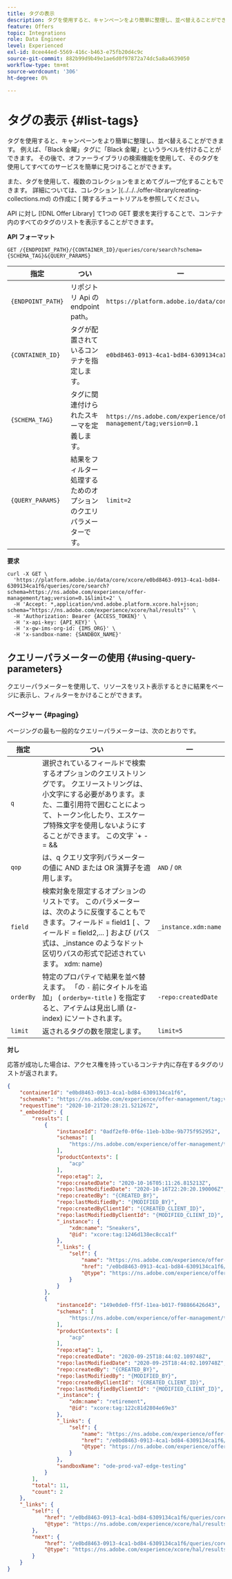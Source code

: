 ```yaml
---
title: タグの表示
description: タグを使用すると、キャンペーンをより簡単に整理し、並べ替えることができます。
feature: Offers
topic: Integrations
role: Data Engineer
level: Experienced
exl-id: 8cee44ed-5569-416c-b463-e75fb20d4c9c
source-git-commit: 882b99d9b49e1ae6d0f97872a74dc5a8a4639050
workflow-type: tm+mt
source-wordcount: '306'
ht-degree: 0%

---
```


# タグの表示 {#list-tags}

タグを使用すると、キャンペーンをより簡単に整理し、並べ替えることができます。 例えば、「Black 金曜」タグに「Black 金曜」というラベルを付けることができます。 その後で、オファーライブラリの検索機能を使用して、そのタグを使用してすべてのサービスを簡単に見つけることができます。

また、タグを使用して、複数のコレクションをまとめてグループ化することもできます。 詳細については、コレクション ](../../../offer-library/creating-collections.md) の作成に [ 関するチュートリアルを参照してください。

API に対し [!DNL Offer Library] て1つの GET 要求を実行することで、コンテナ内のすべてのタグのリストを表示することができます。

**API フォーマット**

```http
GET /{ENDPOINT_PATH}/{CONTAINER_ID}/queries/core/search?schema={SCHEMA_TAG}&{QUERY_PARAMS}
```

| 指定 | つい | 一 |
| --------- | ----------- | ------- |
| `{ENDPOINT_PATH}` | リポジトリ Api の endpoint path。 | `https://platform.adobe.io/data/core/xcore/` |
| `{CONTAINER_ID}` | タグが配置されているコンテナを指定します。 | `e0bd8463-0913-4ca1-bd84-6309134ca1f6` |
| `{SCHEMA_TAG}` | タグに関連付けられたスキーマを定義します。 | `https://ns.adobe.com/experience/offer-management/tag;version=0.1` |
| `{QUERY_PARAMS}` | 結果をフィルター処理するためのオプションのクエリパラメーターです。 | `limit=2` |

**要求**

```shell
curl -X GET \
  'https://platform.adobe.io/data/core/xcore/e0bd8463-0913-4ca1-bd84-6309134ca1f6/queries/core/search?schema=https://ns.adobe.com/experience/offer-management/tag;version=0.1&limit=2' \
  -H 'Accept: *,application/vnd.adobe.platform.xcore.hal+json; schema="https://ns.adobe.com/experience/xcore/hal/results"' \
  -H 'Authorization: Bearer {ACCESS_TOKEN}' \
  -H 'x-api-key: {API_KEY}' \
  -H 'x-gw-ims-org-id: {IMS_ORG}' \
  -H 'x-sandbox-name: {SANDBOX_NAME}'
```

## クエリーパラメーターの使用 {#using-query-parameters}

クエリーパラメーターを使用して、リソースをリスト表示するときに結果をページに表示し、フィルターをかけることができます。

### ページャー {#paging}

ページングの最も一般的なクエリーパラメーターは、次のとおりです。

| 指定 | つい | 一 |
| --------- | ----------- | ------- |
| `q` | 選択されているフィールドで検索するオプションのクエリストリングです。 クエリーストリングは、小文字にする必要があります。また、二重引用符で囲むことによって、トークン化したり、エスケープ特殊文字を使用しないようにすることができます。 この文字 `+ - = && || > < ! ( ) { } [ ] ^ \" ~ * ? : \ /` は特殊な意味を持っており、クエリーストリングに表示されるときに、バックスラッシュでエスケープする必要があります。 | Web サイト JSON |
| `qop` | は、q クエリ文字列パラメーターの値に AND または OR 演算子を適用します。 | `AND` / `OR` |
| `field` | 検索対象を限定するオプションのリストです。 このパラメーターは、次のように反復することもできます。フィールド = field1 [ 、フィールド = field2,... ] および (パス式は、_instance のようなドット区切りパスの形式で記述されています。 xdm: name) | `_instance.xdm:name` |
| `orderBy` | 特定のプロパティで結果を並べ替えます。 「の `-` 前にタイトルを追加」 ( `orderby=-title` ) を指定すると、アイテムは見出し順 (z-index) にソートされます。 | `-repo:createdDate` |
| `limit` | 返されるタグの数を限定します。 | `limit=5` |

**対し**

応答が成功した場合は、アクセス権を持っているコンテナ内に存在するタグのリストが返されます。

```json
{
    "containerId": "e0bd8463-0913-4ca1-bd84-6309134ca1f6",
    "schemaNs": "https://ns.adobe.com/experience/offer-management/tag;version=0.1",
    "requestTime": "2020-10-21T20:28:21.521267Z",
    "_embedded": {
        "results": [
            {
                "instanceId": "0adf2ef0-0f6e-11eb-b3be-9b775f952952",
                "schemas": [
                    "https://ns.adobe.com/experience/offer-management/tag;version=0.1"
                ],
                "productContexts": [
                    "acp"
                ],
                "repo:etag": 2,
                "repo:createdDate": "2020-10-16T05:11:26.815213Z",
                "repo:lastModifiedDate": "2020-10-16T22:20:20.190006Z",
                "repo:createdBy": "{CREATED_BY}",
                "repo:lastModifiedBy": "{MODIFIED_BY}",
                "repo:createdByClientId": "{CREATED_CLIENT_ID}",
                "repo:lastModifiedByClientId": "{MODIFIED_CLIENT_ID}",
                "_instance": {
                    "xdm:name": "Sneakers",
                    "@id": "xcore:tag:1246d138ec8cca1f"
                },
                "_links": {
                    "self": {
                        "name": "https://ns.adobe.com/experience/offer-management/tag;version=0.1#0adf2ef0-0f6e-11eb-b3be-9b775f952952",
                        "href": "/e0bd8463-0913-4ca1-bd84-6309134ca1f6/instances/0adf2ef0-0f6e-11eb-b3be-9b775f952952",
                        "@type": "https://ns.adobe.com/experience/offer-management/tag;version=0.1"
                    }
                }
            },
            {
                "instanceId": "149e0de0-ff5f-11ea-b017-f98866426d43",
                "schemas": [
                    "https://ns.adobe.com/experience/offer-management/tag;version=0.1"
                ],
                "productContexts": [
                    "acp"
                ],
                "repo:etag": 1,
                "repo:createdDate": "2020-09-25T18:44:02.109748Z",
                "repo:lastModifiedDate": "2020-09-25T18:44:02.109748Z",
                "repo:createdBy": "{CREATED_BY}",
                "repo:lastModifiedBy": "{MODIFIED_BY}",
                "repo:createdByClientId": "{CREATED_CLIENT_ID}",
                "repo:lastModifiedByClientId": "{MODIFIED_CLIENT_ID}",
                "_instance": {
                    "xdm:name": "retirement",
                    "@id": "xcore:tag:122c81d2804e69e3"
                },
                "_links": {
                    "self": {
                        "name": "https://ns.adobe.com/experience/offer-management/tag;version=0.1#149e0de0-ff5f-11ea-b017-f98866426d43",
                        "href": "/e0bd8463-0913-4ca1-bd84-6309134ca1f6/instances/149e0de0-ff5f-11ea-b017-f98866426d43",
                        "@type": "https://ns.adobe.com/experience/offer-management/tag;version=0.1"
                    }
                },
                "sandboxName": "ode-prod-va7-edge-testing"
            }
        ],
        "total": 11,
        "count": 2
    },
    "_links": {
        "self": {
            "href": "/e0bd8463-0913-4ca1-bd84-6309134ca1f6/queries/core/search?schema=https://ns.adobe.com/experience/offer-management/tag;version=0.1&limit=2",
            "@type": "https://ns.adobe.com/experience/xcore/hal/results"
        },
        "next": {
            "href": "/e0bd8463-0913-4ca1-bd84-6309134ca1f6/queries/core/search?start=149e0de0-ff5f-11ea-b017-f98866426d43&orderby=instanceId&schema=https://ns.adobe.com/experience/offer-management/tag;version=0.1&limit=2",
            "@type": "https://ns.adobe.com/experience/xcore/hal/results"
        }
    }
}
```
